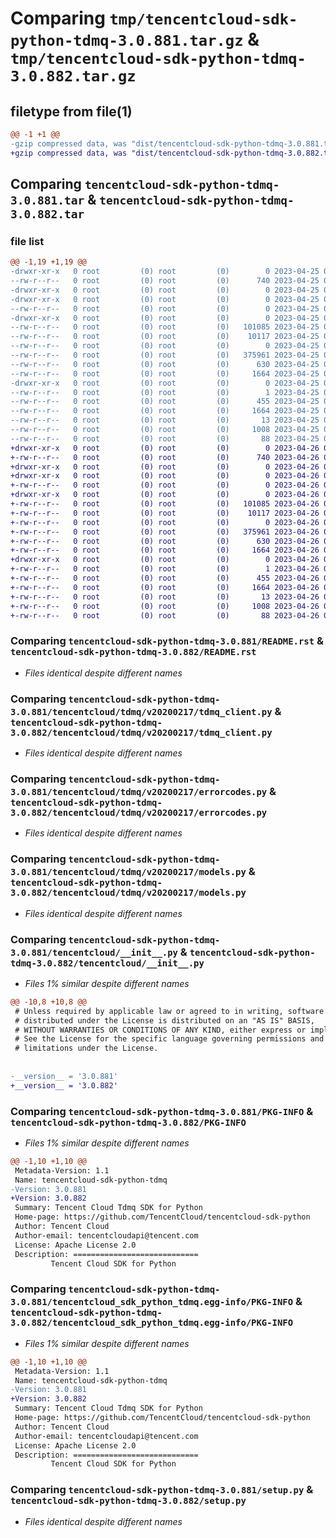 # Comparing `tmp/tencentcloud-sdk-python-tdmq-3.0.881.tar.gz` & `tmp/tencentcloud-sdk-python-tdmq-3.0.882.tar.gz`

## filetype from file(1)

```diff
@@ -1 +1 @@
-gzip compressed data, was "dist/tencentcloud-sdk-python-tdmq-3.0.881.tar", last modified: Tue Apr 25 00:57:02 2023, max compression
+gzip compressed data, was "dist/tencentcloud-sdk-python-tdmq-3.0.882.tar", last modified: Wed Apr 26 03:50:59 2023, max compression
```

## Comparing `tencentcloud-sdk-python-tdmq-3.0.881.tar` & `tencentcloud-sdk-python-tdmq-3.0.882.tar`

### file list

```diff
@@ -1,19 +1,19 @@
-drwxr-xr-x   0 root         (0) root         (0)        0 2023-04-25 00:57:02.000000 tencentcloud-sdk-python-tdmq-3.0.881/
--rw-r--r--   0 root         (0) root         (0)      740 2023-04-25 00:57:02.000000 tencentcloud-sdk-python-tdmq-3.0.881/README.rst
-drwxr-xr-x   0 root         (0) root         (0)        0 2023-04-25 00:57:02.000000 tencentcloud-sdk-python-tdmq-3.0.881/tencentcloud/
-drwxr-xr-x   0 root         (0) root         (0)        0 2023-04-25 00:57:02.000000 tencentcloud-sdk-python-tdmq-3.0.881/tencentcloud/tdmq/
--rw-r--r--   0 root         (0) root         (0)        0 2023-04-25 00:57:02.000000 tencentcloud-sdk-python-tdmq-3.0.881/tencentcloud/tdmq/__init__.py
-drwxr-xr-x   0 root         (0) root         (0)        0 2023-04-25 00:57:02.000000 tencentcloud-sdk-python-tdmq-3.0.881/tencentcloud/tdmq/v20200217/
--rw-r--r--   0 root         (0) root         (0)   101085 2023-04-25 00:57:02.000000 tencentcloud-sdk-python-tdmq-3.0.881/tencentcloud/tdmq/v20200217/tdmq_client.py
--rw-r--r--   0 root         (0) root         (0)    10117 2023-04-25 00:57:02.000000 tencentcloud-sdk-python-tdmq-3.0.881/tencentcloud/tdmq/v20200217/errorcodes.py
--rw-r--r--   0 root         (0) root         (0)        0 2023-04-25 00:57:02.000000 tencentcloud-sdk-python-tdmq-3.0.881/tencentcloud/tdmq/v20200217/__init__.py
--rw-r--r--   0 root         (0) root         (0)   375961 2023-04-25 00:57:02.000000 tencentcloud-sdk-python-tdmq-3.0.881/tencentcloud/tdmq/v20200217/models.py
--rw-r--r--   0 root         (0) root         (0)      630 2023-04-25 00:57:02.000000 tencentcloud-sdk-python-tdmq-3.0.881/tencentcloud/__init__.py
--rw-r--r--   0 root         (0) root         (0)     1664 2023-04-25 00:57:02.000000 tencentcloud-sdk-python-tdmq-3.0.881/PKG-INFO
-drwxr-xr-x   0 root         (0) root         (0)        0 2023-04-25 00:57:02.000000 tencentcloud-sdk-python-tdmq-3.0.881/tencentcloud_sdk_python_tdmq.egg-info/
--rw-r--r--   0 root         (0) root         (0)        1 2023-04-25 00:57:02.000000 tencentcloud-sdk-python-tdmq-3.0.881/tencentcloud_sdk_python_tdmq.egg-info/dependency_links.txt
--rw-r--r--   0 root         (0) root         (0)      455 2023-04-25 00:57:02.000000 tencentcloud-sdk-python-tdmq-3.0.881/tencentcloud_sdk_python_tdmq.egg-info/SOURCES.txt
--rw-r--r--   0 root         (0) root         (0)     1664 2023-04-25 00:57:02.000000 tencentcloud-sdk-python-tdmq-3.0.881/tencentcloud_sdk_python_tdmq.egg-info/PKG-INFO
--rw-r--r--   0 root         (0) root         (0)       13 2023-04-25 00:57:02.000000 tencentcloud-sdk-python-tdmq-3.0.881/tencentcloud_sdk_python_tdmq.egg-info/top_level.txt
--rw-r--r--   0 root         (0) root         (0)     1008 2023-04-25 00:57:02.000000 tencentcloud-sdk-python-tdmq-3.0.881/setup.py
--rw-r--r--   0 root         (0) root         (0)       88 2023-04-25 00:57:02.000000 tencentcloud-sdk-python-tdmq-3.0.881/setup.cfg
+drwxr-xr-x   0 root         (0) root         (0)        0 2023-04-26 03:50:59.000000 tencentcloud-sdk-python-tdmq-3.0.882/
+-rw-r--r--   0 root         (0) root         (0)      740 2023-04-26 03:50:59.000000 tencentcloud-sdk-python-tdmq-3.0.882/README.rst
+drwxr-xr-x   0 root         (0) root         (0)        0 2023-04-26 03:50:59.000000 tencentcloud-sdk-python-tdmq-3.0.882/tencentcloud/
+drwxr-xr-x   0 root         (0) root         (0)        0 2023-04-26 03:50:59.000000 tencentcloud-sdk-python-tdmq-3.0.882/tencentcloud/tdmq/
+-rw-r--r--   0 root         (0) root         (0)        0 2023-04-26 03:50:59.000000 tencentcloud-sdk-python-tdmq-3.0.882/tencentcloud/tdmq/__init__.py
+drwxr-xr-x   0 root         (0) root         (0)        0 2023-04-26 03:50:59.000000 tencentcloud-sdk-python-tdmq-3.0.882/tencentcloud/tdmq/v20200217/
+-rw-r--r--   0 root         (0) root         (0)   101085 2023-04-26 03:50:59.000000 tencentcloud-sdk-python-tdmq-3.0.882/tencentcloud/tdmq/v20200217/tdmq_client.py
+-rw-r--r--   0 root         (0) root         (0)    10117 2023-04-26 03:50:59.000000 tencentcloud-sdk-python-tdmq-3.0.882/tencentcloud/tdmq/v20200217/errorcodes.py
+-rw-r--r--   0 root         (0) root         (0)        0 2023-04-26 03:50:59.000000 tencentcloud-sdk-python-tdmq-3.0.882/tencentcloud/tdmq/v20200217/__init__.py
+-rw-r--r--   0 root         (0) root         (0)   375961 2023-04-26 03:50:59.000000 tencentcloud-sdk-python-tdmq-3.0.882/tencentcloud/tdmq/v20200217/models.py
+-rw-r--r--   0 root         (0) root         (0)      630 2023-04-26 03:50:59.000000 tencentcloud-sdk-python-tdmq-3.0.882/tencentcloud/__init__.py
+-rw-r--r--   0 root         (0) root         (0)     1664 2023-04-26 03:50:59.000000 tencentcloud-sdk-python-tdmq-3.0.882/PKG-INFO
+drwxr-xr-x   0 root         (0) root         (0)        0 2023-04-26 03:50:59.000000 tencentcloud-sdk-python-tdmq-3.0.882/tencentcloud_sdk_python_tdmq.egg-info/
+-rw-r--r--   0 root         (0) root         (0)        1 2023-04-26 03:50:59.000000 tencentcloud-sdk-python-tdmq-3.0.882/tencentcloud_sdk_python_tdmq.egg-info/dependency_links.txt
+-rw-r--r--   0 root         (0) root         (0)      455 2023-04-26 03:50:59.000000 tencentcloud-sdk-python-tdmq-3.0.882/tencentcloud_sdk_python_tdmq.egg-info/SOURCES.txt
+-rw-r--r--   0 root         (0) root         (0)     1664 2023-04-26 03:50:59.000000 tencentcloud-sdk-python-tdmq-3.0.882/tencentcloud_sdk_python_tdmq.egg-info/PKG-INFO
+-rw-r--r--   0 root         (0) root         (0)       13 2023-04-26 03:50:59.000000 tencentcloud-sdk-python-tdmq-3.0.882/tencentcloud_sdk_python_tdmq.egg-info/top_level.txt
+-rw-r--r--   0 root         (0) root         (0)     1008 2023-04-26 03:50:59.000000 tencentcloud-sdk-python-tdmq-3.0.882/setup.py
+-rw-r--r--   0 root         (0) root         (0)       88 2023-04-26 03:50:59.000000 tencentcloud-sdk-python-tdmq-3.0.882/setup.cfg
```

### Comparing `tencentcloud-sdk-python-tdmq-3.0.881/README.rst` & `tencentcloud-sdk-python-tdmq-3.0.882/README.rst`

 * *Files identical despite different names*

### Comparing `tencentcloud-sdk-python-tdmq-3.0.881/tencentcloud/tdmq/v20200217/tdmq_client.py` & `tencentcloud-sdk-python-tdmq-3.0.882/tencentcloud/tdmq/v20200217/tdmq_client.py`

 * *Files identical despite different names*

### Comparing `tencentcloud-sdk-python-tdmq-3.0.881/tencentcloud/tdmq/v20200217/errorcodes.py` & `tencentcloud-sdk-python-tdmq-3.0.882/tencentcloud/tdmq/v20200217/errorcodes.py`

 * *Files identical despite different names*

### Comparing `tencentcloud-sdk-python-tdmq-3.0.881/tencentcloud/tdmq/v20200217/models.py` & `tencentcloud-sdk-python-tdmq-3.0.882/tencentcloud/tdmq/v20200217/models.py`

 * *Files identical despite different names*

### Comparing `tencentcloud-sdk-python-tdmq-3.0.881/tencentcloud/__init__.py` & `tencentcloud-sdk-python-tdmq-3.0.882/tencentcloud/__init__.py`

 * *Files 1% similar despite different names*

```diff
@@ -10,8 +10,8 @@
 # Unless required by applicable law or agreed to in writing, software
 # distributed under the License is distributed on an "AS IS" BASIS,
 # WITHOUT WARRANTIES OR CONDITIONS OF ANY KIND, either express or implied.
 # See the License for the specific language governing permissions and
 # limitations under the License.
 
 
-__version__ = '3.0.881'
+__version__ = '3.0.882'
```

### Comparing `tencentcloud-sdk-python-tdmq-3.0.881/PKG-INFO` & `tencentcloud-sdk-python-tdmq-3.0.882/PKG-INFO`

 * *Files 1% similar despite different names*

```diff
@@ -1,10 +1,10 @@
 Metadata-Version: 1.1
 Name: tencentcloud-sdk-python-tdmq
-Version: 3.0.881
+Version: 3.0.882
 Summary: Tencent Cloud Tdmq SDK for Python
 Home-page: https://github.com/TencentCloud/tencentcloud-sdk-python
 Author: Tencent Cloud
 Author-email: tencentcloudapi@tencent.com
 License: Apache License 2.0
 Description: ============================
         Tencent Cloud SDK for Python
```

### Comparing `tencentcloud-sdk-python-tdmq-3.0.881/tencentcloud_sdk_python_tdmq.egg-info/PKG-INFO` & `tencentcloud-sdk-python-tdmq-3.0.882/tencentcloud_sdk_python_tdmq.egg-info/PKG-INFO`

 * *Files 1% similar despite different names*

```diff
@@ -1,10 +1,10 @@
 Metadata-Version: 1.1
 Name: tencentcloud-sdk-python-tdmq
-Version: 3.0.881
+Version: 3.0.882
 Summary: Tencent Cloud Tdmq SDK for Python
 Home-page: https://github.com/TencentCloud/tencentcloud-sdk-python
 Author: Tencent Cloud
 Author-email: tencentcloudapi@tencent.com
 License: Apache License 2.0
 Description: ============================
         Tencent Cloud SDK for Python
```

### Comparing `tencentcloud-sdk-python-tdmq-3.0.881/setup.py` & `tencentcloud-sdk-python-tdmq-3.0.882/setup.py`

 * *Files identical despite different names*

